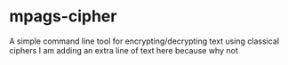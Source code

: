 # mpags-cipher
A simple command line tool for encrypting/decrypting text using classical ciphers
I am adding an extra line of text here because why not